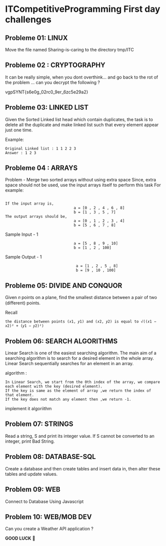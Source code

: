 
# ITCompetitiveProgramming First day challenges 

## Probleme 01: LINUX 

Move the file named Sharing-is-caring to the directory tmp/ITC



## Probleme 02 : CRYPTOGRAPHY

It can be really simple, when you dont overthink... 
and go back to the rot of the problem ... 
can you decrypt the following ? 

vgpSYNT{s6e0g_02rc0_9er_6zc5e29a2}



## Probleme 03: LINKED LIST

Given the Sorted Linked list head which contain duplicates, the task is
to delete all the duplicate and make linked list such that every element
appear just one time.

Example:

```
Original Linked list : 1 1 2 2 3
Answer : 1 2 3
```


## Probleme 04 : ARRAYS

 Problem - Merge two sorted arrays without using extra space
Since, extra space should not be used, use the input arrays itself to perform this task
 For example: 
 
 ```
 
 If the input array is, 
                                a = [0 , 2 , 4 , 6 , 8]
                                b = [1 , 3 , 5 , 7]
 The output arrays should be,
                                a = [0 , 1 , 2 , 3 , 4]
                                b = [5 , 6 , 7 , 8]
```

 Sample Input - 1
 ```
                                a = [5 , 8 , 9 , 10]
                                b = [1 , 2 , 100]
```

Sample Output - 1

```
                                a = [1 , 2 , 5 , 8]  
                                b = [9 , 10 , 100]

```

## Probleme 05: DIVIDE AND CONQUOR

Given 𝑛 points on a plane, find the smallest distance between a pair of two (different) points. 

Recall

```
the distance between points (𝑥1, 𝑦1) and (𝑥2, 𝑦2) is equal to √︀((𝑥1 − 𝑥2)² + (𝑦1 − 𝑦2)²)
```

## Problem 06: SEARCH ALGORITHMS

Linear Search is one of the easiest searching algorithm. The main aim of a searching algorithm is to search for a desired element in the whole array. Linear Search sequentially searches for an element in an array.

algorithm :
```
In Linear Search, we start from the 0th index of the array, we compare each element with the key (desired element).
If the key is same as the element of array ,we return the index of that element.
If the key does not match any element then ,we return -1.

```

implement it algoriithm 

## Problem 07: STRINGS


Read a string, S and print its integer value. If S cannot be converted to 
an integer, print Bad String.

## Problem 08: DATABASE-SQL

Create a database and then create tables and insert data in, then alter these tables and update values.

## Problem 09: WEB 

Connect to Database Using Javascript

## Problem 10: WEB/MOB DEV 

Can you create a Weather API application ? 






**GOOD LUCK** 🚀


 
